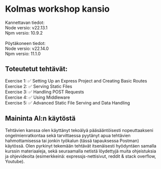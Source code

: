 # Kolmas workshop kansio
Kannettavan tiedot:  
Node versio: v22.13.1  
Npm versio: 10.9.2 
<br><br> 
Pöytäkoneen tiedot:  
Node versio: v22.14.0  
Npm versio: 11.1.0
## Toteutetut tehtävät:
Exercise 1: ✅ Setting Up an Express Project and Creating Basic Routes  
Exercise 2: ✅ Serving Static Files  
Exercise 3: ✅ Handling POST Requests  
Exercise 4: ✅ Using Middleware  
Exercise 5: ✅ Advanced Static File Serving and Data Handling  
## Maininta AI:n käytöstä
Tehtävien kanssa olen käyttänyt tekoälyä pääsääntöisesti nopeuttaakseni ongelmienratkontaa sekä tarvittaessa pyytänyt apua tehtävien hahmottamisessa tai jonkin työkalun (tässä tapauksessa Postman) käytössä. 
Olen pyrkinyt tekemään tehtävät itsenäisesti hyödyntäen samalla kurssin materiaaleja, sekä seuraamalla netistä löydettyjä muita ohjeistuksia ja ohjevideoita (esimerkkeinä: expressjs-nettisivut, reddit & stack overflow, Youtube).
